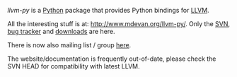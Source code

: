 _llvm-py_ is a [Python](http://www.python.org/) package that provides Python bindings for [LLVM](http://llvm.org/).

All the interesting stuff is at: http://www.mdevan.org/llvm-py/. Only the [SVN](http://code.google.com/p/llvm-py/source/checkout), [bug tracker](http://code.google.com/p/llvm-py/issues/list) and [downloads](http://code.google.com/p/llvm-py/downloads/list) are here.

There is now also mailing list / group [here](http://groups.google.com/group/llvm-py).

The website/documentation is frequently out-of-date, please check the SVN HEAD for compatibility with latest LLVM.